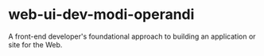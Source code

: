 # web-ui-dev-modi-operandi
A front-end developer's foundational approach to building an application or site for the Web.
